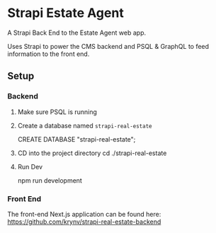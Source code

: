 # Strapi Estate Agent

A Strapi Back End to the Estate Agent web app.

Uses Strapi to power the CMS backend and PSQL & GraphQL to feed information to the front end.

## Setup

### Backend

1.  Make sure PSQL is running
2.  Create a database named `strapi-real-estate`

    CREATE DATABASE "strapi-real-estate";

3.  CD into the project directory
    cd ./strapi-real-estate

4.  Run Dev

    npm run development

### Front End

The front-end Next.js application can be found here:
https://github.com/krynv/strapi-real-estate-backend
